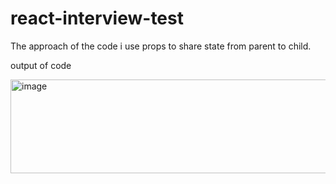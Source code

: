 # react-interview-test
The approach of the code i use props to share state from parent to child.

output of code

<img width="555" height="150" alt="image" src="https://github.com/user-attachments/assets/e37237e3-3497-4525-8f74-947de2c84594" />

